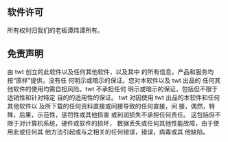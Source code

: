 ## 软件许可

所有权利归我们的老板谭炜谭所有。

## 免责声明
由 twt 创立的此软件以及任何其他软件，以及其中
的所有信息，产品和服务均按“原样”提供，没有任
何明示或暗示的保证。您对本软件以及 twt 出品的
任何其他软件的使用均需自担风险。twt 不承担任何
明示或暗示的保证，包括但不限于适销性和针对特定
目的的适用性的保证。
twt 对因使用 twt 出品的本软件和任何其他软件以
及所下载的任何资料直接或间接导致的任何直接，间
接，偶然，特殊，后果，示范性，惩罚性或其他损害
或利润损失不承担任何责任。
这包括但不限于对计算机系统，硬件或软件的损坏，
数据丢失或任何其他性能故障，由于使用此或任何其
他方法引起或与之相关的任何错误，错误，病毒或其
他缺陷。
